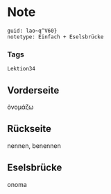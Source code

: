 # Note
```
guid: lao~q^V60}
notetype: Einfach + Eselsbrücke
```

### Tags
```
Lektion34
```

## Vorderseite
ὀνομάζω

## Rückseite
nennen, benennen

## Eselsbrücke
onoma
